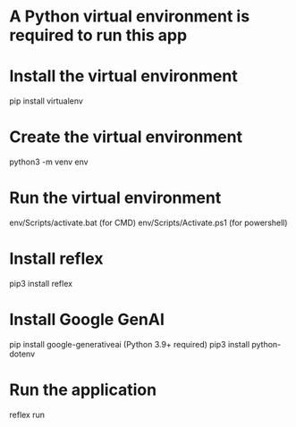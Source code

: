 # A Python virtual environment is required to run this app

# Install the virtual environment
pip install virtualenv

# Create the virtual environment
python3 -m venv env

# Run the virtual environment
env/Scripts/activate.bat (for CMD)
env/Scripts/Activate.ps1 (for powershell)

# Install reflex
pip3 install reflex

# Install Google GenAI
pip install google-generativeai (Python 3.9+ required)
pip3 install python-dotenv

# Run the application
reflex run